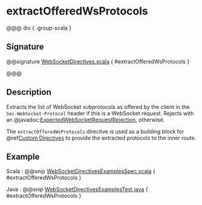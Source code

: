 # extractOfferedWsProtocols

@@@ div { .group-scala }

## Signature

@@signature [WebSocketDirectives.scala]($akka-http$/akka-http/src/main/scala/akka/http/scaladsl/server/directives/WebSocketDirectives.scala) { #extractOfferedWsProtocols }

@@@

## Description

Extracts the list of WebSocket subprotocols as offered by the client in the `Sec-WebSocket-Protocol` header if this is a WebSocket request. Rejects with an @javadoc:[ExpectedWebSocketRequestRejection](akka.http.javadsl.server.ExpectedWebSocketRequestRejection), otherwise.

The `extractOfferedWsProtocols` directive is used as a building block for @ref[Custom Directives](../custom-directives.md) to provide the extracted protocols to the inner route.

## Example

Scala
:  @@snip [WebSocketDirectivesExamplesSpec.scala]($test$/scala/docs/http/scaladsl/server/directives/WebSocketDirectivesExamplesSpec.scala) { #extractOfferedWsProtocols }

Java
:  @@snip [WebSocketDirectivesExamplesTest.java]($test$/java/docs/http/javadsl/server/directives/WebSocketDirectivesExamplesTest.java) { #extractOfferedWsProtocols }
